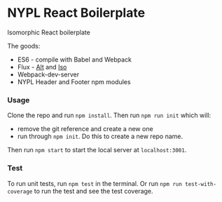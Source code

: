# NYPL React Boilerplate

Isomorphic React boilerplate

The goods:

* ES6 - compile with Babel and Webpack
* Flux - [Alt](http://alt.js.org/) and [Iso](https://github.com/goatslacker/iso)
* Webpack-dev-server
* NYPL Header and Footer npm modules

### Usage
Clone the repo and run `npm install`.
Then run `npm run init` which will:
* remove the git reference and create a new one
* run through `npm init`. Do this to create a new repo name.

Then run `npm start` to start the local server at `localhost:3001`.


### Test

To run unit tests, run `npm test` in the terminal. Or run `npm run test-with-coverage` to run the test and see the test coverage.
